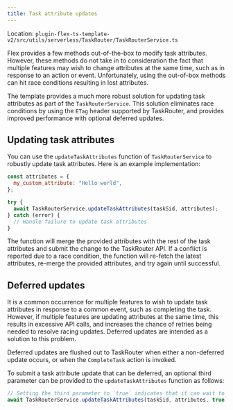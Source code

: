 ```yaml
---
title: Task attribute updates
---
```


Location: `plugin-flex-ts-template-v2/src/utils/serverless/TaskRouter/TaskRouterService.ts`

Flex provides a few methods out-of-the-box to modify task attributes. However, these methods do not take in to consideration the fact that multiple features may wish to change attributes at the same time, such as in response to an action or event. Unfortunately, using the out-of-box methods can hit race conditions resulting in lost attributes.

The template provides a much more robust solution for updating task attributes as part of the `TaskRouterService`. This solution eliminates race conditions by using the `ETag` header supported by TaskRouter, and provides improved performance with optional deferred updates.

## Updating task attributes

You can use the `updateTaskAttributes` function of `TaskRouterService` to robustly update task attributes. Here is an example implementation:

```js
const attributes = {
  my_custom_attribute: "Hello world",
};

try {
  await TaskRouterService.updateTaskAttributes(taskSid, attributes);
} catch (error) {
  // Handle failure to update task attributes
}
```

The function will merge the provided attributes with the rest of the task attributes and submit the change to the TaskRouter API. If a conflict is reported due to a race condition, the function will re-fetch the latest attributes, re-merge the provided attributes, and try again until successful.

## Deferred updates

It is a common occurrence for multiple features to wish to update task attributes in response to a common event, such as completing the task. However, if multiple features are updating attributes at the same time, this results in excessive API calls, and increases the chance of retries being needed to resolve racing updates. Deferred updates are intended as a solution to this problem.

Deferred updates are flushed out to TaskRouter when either a non-deferred update occurs, or when the `CompleteTask` action is invoked.

To submit a task attribute update that can be deferred, an optional third parameter can be provided to the `updateTaskAttributes` function as follows:

```js
// Setting the third parameter to `true` indicates that it can wait to be submitted until either a non-deferred update occurs, or the `CompleteTask` action is invoked.
await TaskRouterService.updateTaskAttributes(taskSid, attributes, true);
```